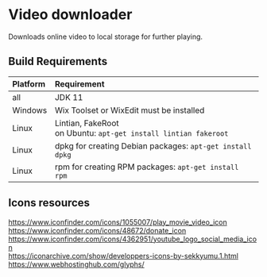 # Video downloader
Downloads online video to local storage for further playing.

## Build Requirements
| Platform  | Requirement                                                          |
| :---------| :------------------------------------------------------------------- |
| all       | JDK 11                        |
| Windows   | Wix Toolset or WixEdit must be installed                             |
| Linux     | Lintian, FakeRoot <br> on Ubuntu: `apt-get install lintian fakeroot` |
| Linux     | dpkg for creating Debian packages: `apt-get install dpkg`         |
| Linux     | rpm for creating RPM packages: `apt-get install rpm`              |

## Icons resources
https://www.iconfinder.com/icons/1055007/play_movie_video_icon  
https://www.iconfinder.com/icons/48672/donate_icon  
https://www.iconfinder.com/icons/4362951/youtube_logo_social_media_icon  
https://iconarchive.com/show/developpers-icons-by-sekkyumu.1.html  
https://www.webhostinghub.com/glyphs/
